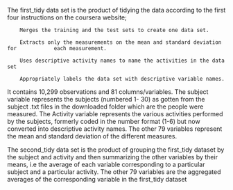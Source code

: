 The first_tidy data set is the product of tidying the data according to the first four instructions on the coursera website; 
        
        Merges the training and the test sets to create one data set.

        Extracts only the measurements on the mean and standard deviation for            each measurement. 

        Uses descriptive activity names to name the activities in the data set

        Appropriately labels the data set with descriptive variable names. 
It contains 10,299 observations and 81 columns/variables.
The subject variable represents the subjects (numbered 1- 30) as gotten from the subject .txt files in the downloaded folder which are the people were measured.
The Activity variable represents the various activities performed by the subjects, formerly coded in the number format (1-6) but now converted into descriptive activity names.
The other 79 variables represent the mean and standard deviation of the different measures.

The second_tidy data set is the product of grouping the first_tidy dataset by the subject and activity and then summarizing the other variables by their means, i.e the average of each variable corresponding to a particular subject and a particular activity.
The other 79 variables are the aggregated averages of the corresponding variable in the first_tidy dataset
